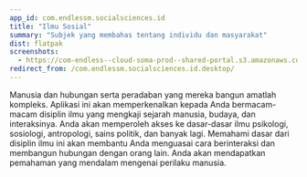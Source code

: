 ```yaml
---
app_id: com.endlessm.socialsciences.id
title: "Ilmu Sosial"
summary: "Subjek yang membahas tentang individu dan masyarakat"
dist: flatpak
screenshots:
  - https://com-endless--cloud-soma-prod--shared-portal.s3.amazonaws.com/apps.300.screenshots.0a7f45b8-2fd4-4ff4-bbdf-1ba82894c02e_201810232130003636.png
redirect_from: /com.endlessm.socialsciences.id.desktop/
---
```


<p>Manusia dan hubungan serta peradaban yang mereka bangun amatlah kompleks. Aplikasi ini akan memperkenalkan kepada Anda bermacam-macam disiplin ilmu yang mengkaji sejarah manusia, budaya, dan interaksinya. Anda akan memperoleh akses ke dasar-dasar ilmu psikologi, sosiologi, antropologi, sains politik, dan banyak lagi. Memahami dasar dari disiplin ilmu ini akan membantu Anda menguasai cara berinteraksi dan membangun hubungan dengan orang lain. Anda akan mendapatkan pemahaman yang mendalam mengenai perilaku manusia.</p>